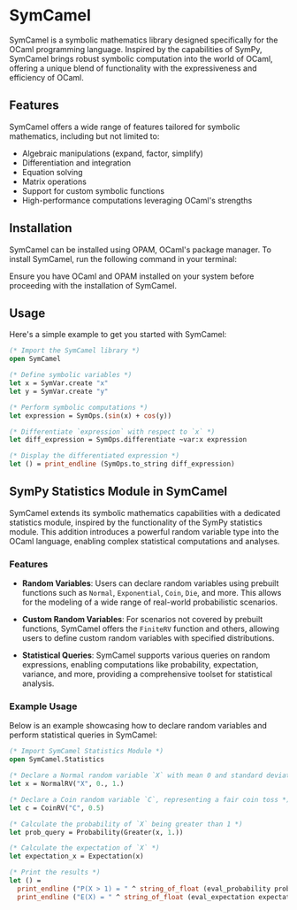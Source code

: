# SymCamel

SymCamel is a symbolic mathematics library designed specifically for the OCaml programming language. Inspired by the capabilities of SymPy, SymCamel brings robust symbolic computation into the world of OCaml, offering a unique blend of functionality with the expressiveness and efficiency of OCaml.

## Features

SymCamel offers a wide range of features tailored for symbolic mathematics, including but not limited to:

- Algebraic manipulations (expand, factor, simplify)
- Differentiation and integration
- Equation solving
- Matrix operations
- Support for custom symbolic functions
- High-performance computations leveraging OCaml's strengths

## Installation

SymCamel can be installed using OPAM, OCaml's package manager. To install SymCamel, run the following command in your terminal:


Ensure you have OCaml and OPAM installed on your system before proceeding with the installation of SymCamel.

## Usage

Here's a simple example to get you started with SymCamel:

```ocaml
(* Import the SymCamel library *)
open SymCamel

(* Define symbolic variables *)
let x = SymVar.create "x"
let y = SymVar.create "y"

(* Perform symbolic computations *)
let expression = SymOps.(sin(x) + cos(y))

(* Differentiate `expression` with respect to `x` *)
let diff_expression = SymOps.differentiate ~var:x expression

(* Display the differentiated expression *)
let () = print_endline (SymOps.to_string diff_expression)
```

## SymPy Statistics Module in SymCamel

SymCamel extends its symbolic mathematics capabilities with a dedicated statistics module, inspired by the functionality of the SymPy statistics module. This addition introduces a powerful random variable type into the OCaml language, enabling complex statistical computations and analyses.

### Features

- **Random Variables**: Users can declare random variables using prebuilt functions such as `Normal`, `Exponential`, `Coin`, `Die`, and more. This allows for the modeling of a wide range of real-world probabilistic scenarios.

- **Custom Random Variables**: For scenarios not covered by prebuilt functions, SymCamel offers the `FiniteRV` function and others, allowing users to define custom random variables with specified distributions.

- **Statistical Queries**: SymCamel supports various queries on random expressions, enabling computations like probability, expectation, variance, and more, providing a comprehensive toolset for statistical analysis.

### Example Usage

Below is an example showcasing how to declare random variables and perform statistical queries in SymCamel:

```ocaml
(* Import SymCamel Statistics Module *)
open SymCamel.Statistics

(* Declare a Normal random variable `X` with mean 0 and standard deviation 1 *)
let x = NormalRV("X", 0., 1.)

(* Declare a Coin random variable `C`, representing a fair coin toss *)
let c = CoinRV("C", 0.5)

(* Calculate the probability of `X` being greater than 1 *)
let prob_query = Probability(Greater(x, 1.))

(* Calculate the expectation of `X` *)
let expectation_x = Expectation(x)

(* Print the results *)
let () =
  print_endline ("P(X > 1) = " ^ string_of_float (eval_probability prob_query));
  print_endline ("E(X) = " ^ string_of_float (eval_expectation expectation_x))
```
